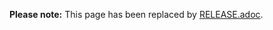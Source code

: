 **Please note:** This page has been replaced by [RELEASE.adoc](https://github.com/spring-projects/spring-security/blob/main/README.adoc).